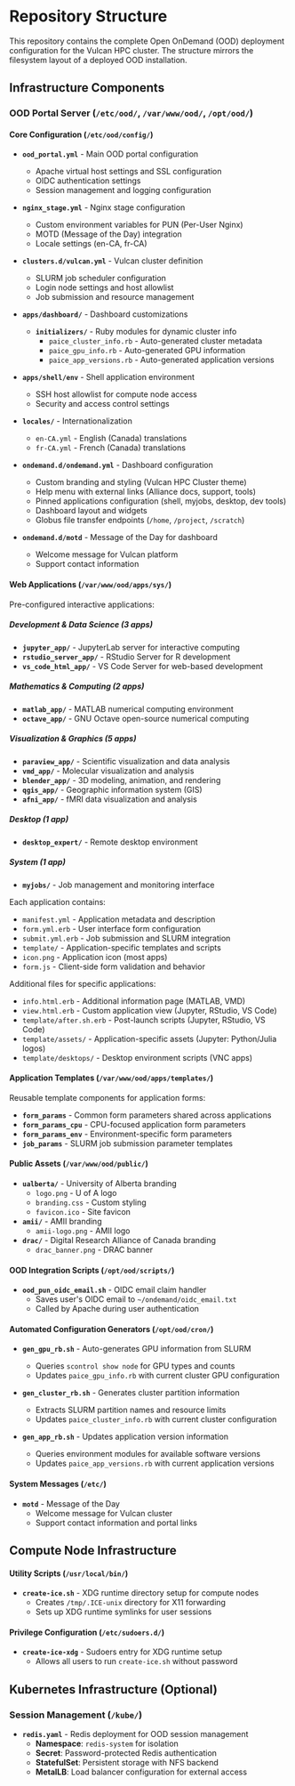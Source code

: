 # Repository Structure

This repository contains the complete Open OnDemand (OOD) deployment configuration for the Vulcan HPC cluster. The structure mirrors the filesystem layout of a deployed OOD installation.

## Infrastructure Components

### OOD Portal Server (`/etc/ood/`, `/var/www/ood/`, `/opt/ood/`)

#### Core Configuration (`/etc/ood/config/`)
- **`ood_portal.yml`** - Main OOD portal configuration
  - Apache virtual host settings and SSL configuration
  - OIDC authentication settings
  - Session management and logging configuration

- **`nginx_stage.yml`** - Nginx stage configuration
  - Custom environment variables for PUN (Per-User Nginx)
  - MOTD (Message of the Day) integration
  - Locale settings (en-CA, fr-CA)

- **`clusters.d/vulcan.yml`** - Vulcan cluster definition
  - SLURM job scheduler configuration
  - Login node settings and host allowlist
  - Job submission and resource management

- **`apps/dashboard/`** - Dashboard customizations
  - **`initializers/`** - Ruby modules for dynamic cluster info
    - `paice_cluster_info.rb` - Auto-generated cluster metadata
    - `paice_gpu_info.rb` - Auto-generated GPU information
    - `paice_app_versions.rb` - Auto-generated application versions

- **`apps/shell/env`** - Shell application environment
  - SSH host allowlist for compute node access
  - Security and access control settings

- **`locales/`** - Internationalization
  - `en-CA.yml` - English (Canada) translations
  - `fr-CA.yml` - French (Canada) translations

- **`ondemand.d/ondemand.yml`** - Dashboard configuration
  - Custom branding and styling (Vulcan HPC Cluster theme)
  - Help menu with external links (Alliance docs, support, tools)
  - Pinned applications configuration (shell, myjobs, desktop, dev tools)
  - Dashboard layout and widgets
  - Globus file transfer endpoints (`/home`, `/project`, `/scratch`)

- **`ondemand.d/motd`** - Message of the Day for dashboard
  - Welcome message for Vulcan platform
  - Support contact information

#### Web Applications (`/var/www/ood/apps/sys/`)
Pre-configured interactive applications:

##### Development & Data Science (3 apps)
- **`jupyter_app/`** - JupyterLab server for interactive computing
- **`rstudio_server_app/`** - RStudio Server for R development
- **`vs_code_html_app/`** - VS Code Server for web-based development

##### Mathematics & Computing (2 apps)
- **`matlab_app/`** - MATLAB numerical computing environment
- **`octave_app/`** - GNU Octave open-source numerical computing

##### Visualization & Graphics (5 apps)
- **`paraview_app/`** - Scientific visualization and data analysis
- **`vmd_app/`** - Molecular visualization and analysis
- **`blender_app/`** - 3D modeling, animation, and rendering
- **`qgis_app/`** - Geographic information system (GIS)
- **`afni_app/`** - fMRI data visualization and analysis

##### Desktop (1 app)
- **`desktop_expert/`** - Remote desktop environment

##### System (1 app)
- **`myjobs/`** - Job management and monitoring interface

Each application contains:
- `manifest.yml` - Application metadata and description
- `form.yml.erb` - User interface form configuration
- `submit.yml.erb` - Job submission and SLURM integration
- `template/` - Application-specific templates and scripts
- `icon.png` - Application icon (most apps)
- `form.js` - Client-side form validation and behavior

Additional files for specific applications:
- `info.html.erb` - Additional information page (MATLAB, VMD)
- `view.html.erb` - Custom application view (Jupyter, RStudio, VS Code)
- `template/after.sh.erb` - Post-launch scripts (Jupyter, RStudio, VS Code)
- `template/assets/` - Application-specific assets (Jupyter: Python/Julia logos)
- `template/desktops/` - Desktop environment scripts (VNC apps)

#### Application Templates (`/var/www/ood/apps/templates/`)
Reusable template components for application forms:
- **`form_params`** - Common form parameters shared across applications
- **`form_params_cpu`** - CPU-focused application form parameters
- **`form_params_env`** - Environment-specific form parameters
- **`job_params`** - SLURM job submission parameter templates

#### Public Assets (`/var/www/ood/public/`)
- **`ualberta/`** - University of Alberta branding
  - `logo.png` - U of A logo
  - `branding.css` - Custom styling
  - `favicon.ico` - Site favicon
- **`amii/`** - AMII branding
  - `amii-logo.png` - AMII logo
- **`drac/`** - Digital Research Alliance of Canada branding
  - `drac_banner.png` - DRAC banner

#### OOD Integration Scripts (`/opt/ood/scripts/`)
- **`ood_pun_oidc_email.sh`** - OIDC email claim handler
  - Saves user's OIDC email to `~/ondemand/oidc_email.txt`
  - Called by Apache during user authentication

#### Automated Configuration Generators (`/opt/ood/cron/`)
- **`gen_gpu_rb.sh`** - Auto-generates GPU information from SLURM
  - Queries `scontrol show node` for GPU types and counts
  - Updates `paice_gpu_info.rb` with current cluster GPU configuration

- **`gen_cluster_rb.sh`** - Generates cluster partition information
  - Extracts SLURM partition names and resource limits
  - Updates `paice_cluster_info.rb` with current cluster configuration

- **`gen_app_rb.sh`** - Updates application version information
  - Queries environment modules for available software versions
  - Updates `paice_app_versions.rb` with current application versions

#### System Messages (`/etc/`)
- **`motd`** - Message of the Day
  - Welcome message for Vulcan cluster
  - Support contact information and portal links

## Compute Node Infrastructure

#### Utility Scripts (`/usr/local/bin/`)
- **`create-ice.sh`** - XDG runtime directory setup for compute nodes
  - Creates `/tmp/.ICE-unix` directory for X11 forwarding
  - Sets up XDG runtime symlinks for user sessions

#### Privilege Configuration (`/etc/sudoers.d/`)
- **`create-ice-xdg`** - Sudoers entry for XDG runtime setup
  - Allows all users to run `create-ice.sh` without password

## Kubernetes Infrastructure (Optional)

### Session Management (`/kube/`)
- **`redis.yaml`** - Redis deployment for OOD session management
  - **Namespace**: `redis-system` for isolation
  - **Secret**: Password-protected Redis authentication
  - **StatefulSet**: Persistent storage with NFS backend
  - **MetalLB**: Load balancer configuration for external access
